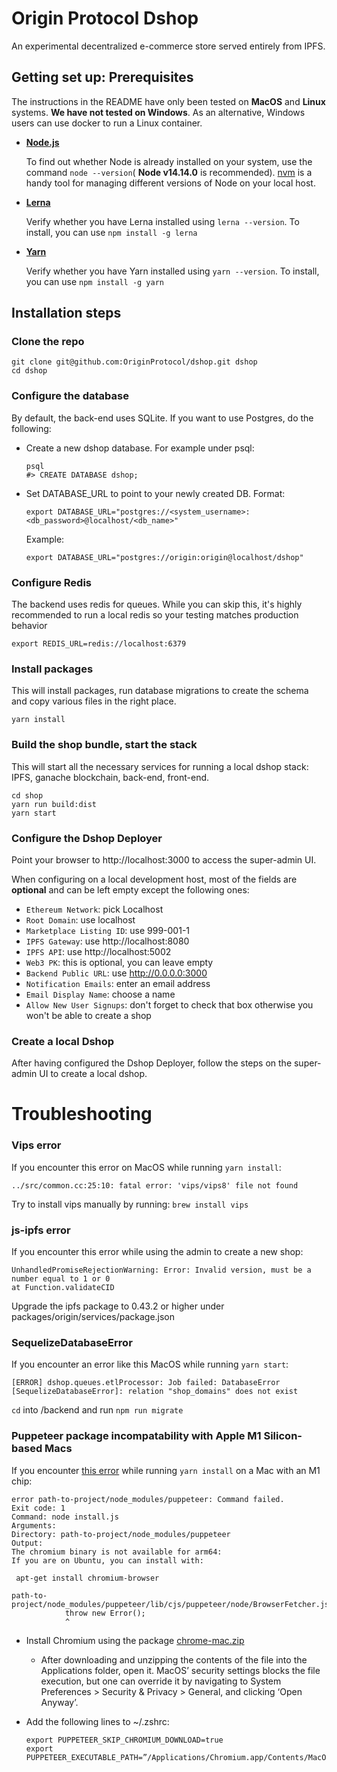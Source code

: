 # Origin Protocol Dshop

An experimental decentralized e-commerce store served entirely from IPFS.

## Getting set up: Prerequisites
The instructions in the README have only been tested on **MacOS** and **Linux** systems. **We have not tested on Windows**. As an alternative, Windows users can use docker to run a Linux container.
- **[Node.js](https://nodejs.org/en/)**

  To find out whether Node is already installed on your system, use the command `node --version`( **Node v14.14.0** is recommended). [nvm](https://github.com/nvm-sh/nvm) is a handy tool for managing different versions of Node on your local host.

  
- **[Lerna](https://lerna.js.org/)**
   
   Verify whether you have Lerna installed using `lerna --version`. To install, you can use `npm install -g lerna`
   
 - **[Yarn](https://yarnpkg.com/getting-started/install)**
 
   Verify whether you have Yarn installed using `yarn --version`. To install, you can use `npm install -g yarn`

## Installation steps

### Clone the repo

    git clone git@github.com:OriginProtocol/dshop.git dshop
    cd dshop

### Configure the database

By default, the back-end uses SQLite. If you want to use Postgres, do the
following:

- Create a new dshop database. For example under psql:

      psql
      #> CREATE DATABASE dshop;

- Set DATABASE_URL to point to your newly created DB. Format: 

      export DATABASE_URL="postgres://<system_username>:<db_password>@localhost/<db_name>"
  
  Example:

      export DATABASE_URL="postgres://origin:origin@localhost/dshop"

### Configure Redis

The backend uses redis for queues. While you can skip this, it's highly
recommended to run a local redis so your testing matches production behavior

    export REDIS_URL=redis://localhost:6379

### Install packages

This will install packages, run database migrations to create the schema and
copy various files in the right place.

    yarn install

### Build the shop bundle, start the stack

This will start all the necessary services for running a local dshop stack: IPFS, ganache blockchain, back-end, front-end. 

    cd shop
    yarn run build:dist
    yarn start
    
### Configure the Dshop Deployer

Point your browser to http://localhost:3000 to access the super-admin UI.

When configuring on a local development host, most of the fields are **optional** and can be left empty except the following ones:
  - ```Ethereum Network```: pick Localhost
  - ```Root Domain```: use localhost
  - ```Marketplace Listing ID```: use 999-001-1
  - ```IPFS Gateway```: use http://localhost:8080
  - ```IPFS API```: use http://localhost:5002
  - ```Web3 PK```: this is optional, you can leave empty
  - ```Backend Public URL```: use http://0.0.0.0:3000
  - ```Notification Emails```: enter an email address
  - ```Email Display Name```: choose a name
  - ```Allow New User Signups```: don't forget to check that box otherwise you won't be able to create a shop

### Create a local Dshop

After having configured the Dshop Deployer, follow the steps on the super-admin UI to create a local dshop.

# Troubleshooting

### Vips error

If you encounter this error on MacOS while running `yarn install`:

    ../src/common.cc:25:10: fatal error: 'vips/vips8' file not found

Try to install vips manually by running: `brew install vips`

### js-ipfs error

If you encounter this error while using the admin to create a new shop:

    UnhandledPromiseRejectionWarning: Error: Invalid version, must be a number equal to 1 or 0
    at Function.validateCID

Upgrade the ipfs package to 0.43.2 or higher under
packages/origin/services/package.json

### SequelizeDatabaseError

If you encounter an error like this MacOS while running `yarn start`:

    [ERROR] dshop.queues.etlProcessor: Job failed: DatabaseError [SequelizeDatabaseError]: relation "shop_domains" does not exist

`cd` into /backend and run `npm run migrate`


### Puppeteer package incompatability with Apple M1 Silicon-based Macs

If you encounter [this error](https://github.com/puppeteer/puppeteer/issues/6622) while running `yarn install` on a Mac with an M1 chip:

    error path-to-project/node_modules/puppeteer: Command failed.
    Exit code: 1
    Command: node install.js
    Arguments:
    Directory: path-to-project/node_modules/puppeteer
    Output:
    The chromium binary is not available for arm64:
    If you are on Ubuntu, you can install with:

     apt-get install chromium-browser

    path-to-project/node_modules/puppeteer/lib/cjs/puppeteer/node/BrowserFetcher.js:112
                throw new Error();
                ^

- Install Chromium using the package [chrome-mac.zip](https://commondatastorage.googleapis.com/chromium-browser-snapshots/index.html?prefix=Mac/818858/)
  - After downloading and unzipping the contents of the file into the Applications folder, open it. MacOS’ security settings blocks the file execution, but one can override it by navigating to System Preferences > Security & Privacy > General, and clicking ‘Open Anyway’.

- Add the following lines to ~/.zshrc:
    ```
    export PUPPETEER_SKIP_CHROMIUM_DOWNLOAD=true
    export PUPPETEER_EXECUTABLE_PATH=”/Applications/Chromium.app/Contents/MacOS/Chromium”
    ```